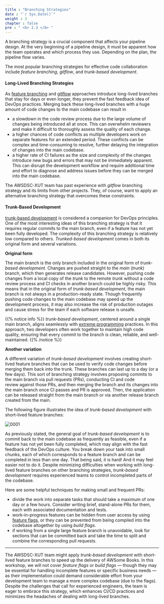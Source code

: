 ```yaml
---
title : "Branching Strategies"
date : "`r Sys.Date()`"
weight : 3
chapter : false
pre : " <b> 2.3 </b> "
---
```


A branching strategy is a crucial component that affects your pipeline design. At the very beginning of a pipeline design, it must be apparent how the team operates and which process they use. Depending on the plan, the pipeline flow varies.

The most popular branching strategies for effective code collaboration include *feature branching*, *gitflow*, and *trunk-based development*. 

#### Long-Lived Branching Strategies

As [feature branching](https://www.atlassian.com/git/tutorials/comparing-workflows/feature-branch-workflow) and [gitflow](https://www.atlassian.com/git/tutorials/comparing-workflows/gitflow-workflow) approaches introduce long-lived branches that stay for days or even longer, they prevent the fast feedback idea of DevOps practices. Merging back these long-lived branches with a huge amount of code changes to the main codebase can result in 

- a slowdown in the code review process due to the large volume of changes being introduced all at once. This can overwhelm reviewers and make it difficult to thoroughly assess the quality of each change.
- a higher chances of code conflicts as multiple developers work on separate features for an extended period. These conflicts can be complex and time-consuming to resolve, further delaying the integration of changes into the main codebase.
- a higher rate of CI failures as the size and complexity of the changes introduce new bugs and errors that may not be immediately apparent. This can disrupt the development workflow and require additional time and effort to diagnose and address issues before they can be merged into the main codebase.

The AWSDSC-XUT team has past experience with *gitflow* branching strategy and its limits from other projects. They, of course, want to apply an alternative branching strategy that overcomes these constraints.  

#### Trunk-Based Development

[trunk-based development](https://trunkbaseddevelopment.com/) is considered a companion for DevOps principles. One of the most interesting ideas of this branching strategy is that it requires regular commits to the main branch, even if a feature has not yet been fully developed. The complexity of this branching strategy is relatively low compared to others. *Trunked-based development* comes in both its original form and several variations. 

**Original form**

The main branch is the only branch included in the original form of *trunk-based development*. Changes are pushed straight to the *main* (*trunk*) branch, which then generates release candidates. However, pushing code changes from a local copy of the *trunk* to the remote *trunk* without a code review process and CI checks in another branch could be highly risky. This means that in the original form of *trunk-based development*, the main branch is not always in a production-ready state. Though frequently pushing code changes to the main codebase may speed up the development process, it may also increase the risk of production outages and cause stress for the team if each software release is unsafe. 

{{% notice info %}}
*trunk-based development*, centered around a single main branch, aligns seamlessly with [extreme programming](https://en.wikipedia.org/wiki/Extreme_programming) practices. In this approach, two developers often work together to maintain high code quality, ensuring that every commit to the branch is clean, reliable, and well-maintained.
{{% /notice %}}

**Another variation**

A different variation of *trunk-based development* involves creating short-lived feature branches that can be used to verify code changes before merging them back into the trunk. These branches can last up to a day (or a few days). This sort of branching strategy involves proposing commits to the main branch via pull requests (PRs), conducting CI and code review against those PRs, and then merging the branch and its changes into the main branch once CI passes and PR is approved. Then, the application can be released straight from the main branch or via another release branch created from the main.

The following figure illustrates the idea of *trunk-based development* with short-lived feature branches:

![0001](/images/2/2/0001.svg?featherlight=false&width=32pc)

As previously stated, the general goal of *trunk-based development* is to commit back to the main codebase as frequently as feasible, even if a feature has not yet been fully completed, which may align with the fast feedback of the DevOps culture. You break down your task into small chunks, each of which corresponds to a feature branch and can be completed in less than one day. That being said, it is hard! And it may feel easier not to do it. Despite minimizing difficulties when working with long-lived feature branches on other branching strategies, *trunk-based development* requires experienced teams to control incompleted parts of the codebase. 

Here are some helpful techniques for making small and frequent PRs:

- divide the work into separate tasks that should take a maximum of one day or a few hours. Consider writing brief, stand-alone PRs for them, each with associated documentation and tests.
- work-in-progress features can be hidden from user access by using [feature flags](https://martinfowler.com/articles/feature-toggles.html), or they can be prevented from being compiled into the codebase altogether by using *build flags*.
- if working from a single large feature branch is unavoidable, look for sections that can be committed back and take the time to split and combine the corresponding pull requests.

---

The AWSDSC-XUT team might apply *trunk-based development* with short-lived feature branches to speed up the delivery of AWSome Books. In this workshop, we will not cover *feature flags* or *build flags* — though they may be essential for handling incomplete features or specific business needs — as their implementation could demand considerable effort from your development team to manage a more complex codebase (due to the flags). Despite the challenges that call for experienced engineers, the team is eager to embrace this strategy, which enhances CI/CD practices and minimizes the headaches of dealing with long-lived branches.
